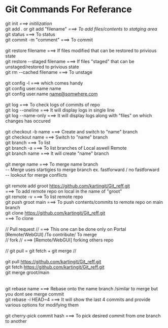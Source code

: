# Git Commands For Referance

git init                         *===> initilization* <br>
git add . or git add "filename"  *===> To add files/contents to statging area* <br>
git status                        ===> To status <br>
git commit -m "comment"           ===> To commit <br>
<br>
git restore filename              ===> If files modified that can be restored to privious state <br>
git restore --staged filename     ===> If files "staged" that can be unstaged/restored to privious state <br> 
git rm --cached filename          ===> To unstage <br>
<br>
git config -l                     ===> which comes handy <br> 
git config user.name name  <br>
git config user.name name@somwhere.com <br>
<br>
git log                           ===> To check logs of commits of repo <br>
git log --oneline                 ===> It will display logs in single line <br>
git log --name-only               ===> It will display logs along with "files" on which changes has occured <br>
<br>
git checkout -b name              ===> Create and switch to "name" branch <br>
git checkout name                 ===> Switch to "name" branch <br>
git branch                        ===> To list <br>
git branch -a                     ===> To list branches of Local aswell Remote <br>
git branch name                   ===> It will create "name" branch <br>
<br>
git merge name                    ===> To merge name branch <br>
-- Merge uses startigies to merge branch ex. fastforward / no fastforward <br> 
-- lookout for merge conflicts <br>
<br>
git remote add groot https://github.com/kartingit/Git_reff.git <br> 
                                  ===> To add remote repo on local in the name of "groot" <br>
git remote -v                     ===> To list remote repo <br> 
git push groot main               ===> To push contents/commits to remote repo on main branch <br>
git clone https://github.com/kartingit/Git_reff.git <br>
                                  ===> To clone <br>
<br>
// Pull request //                ===> This one can be done only on Portal [Remote/WebGUI] /To contribute/ To merge<br>
// fork //                        ===> [Remote/WebGUI] forking others repo <br>
<br>
// git pull = git fetch + git merge //<br>
<br>
git pull https://github.com/kartingit/Git_reff.git <br>
git fetch https://github.com/kartingit/Git_reff.git <br>
git merge groot/main<br>
<br>                    
git rebase name                  ===> Rebase onto the name branch /similar to merge but you dont see merge commit<br> 
git rebase -i HEAD~4             ===> It will show the last 4 commits and provide various options for modifying them<br>
<br>
git cherry-pick commit hash      ===> To pick desired commit from one branch to another <br>


 
 

